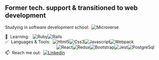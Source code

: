 
## Former tech. support & transitioned to web development

Studying in software development school: &nbsp;![Microverse](https://img.shields.io/badge/Microverse-blueviolet?style=for-the-badge&logo=appveyor)

:triangular_ruler: &nbsp;Learning: &nbsp; ![Ruby](https://img.shields.io/badge/Ruby-CC342D?style=for-the-badge&logo=ruby&logoColor=white)![Rails](https://img.shields.io/badge/Ruby_on_Rails-CC0000?style=for-the-badge&logo=ruby-on-rails&logoColor=white)\
:white_check_mark: &nbsp;Languages & Tools:  &nbsp;![Html5](https://img.shields.io/badge/HTML5-E34F26?style=for-the-badge&logo=html5&logoColor=white)![Css3](https://img.shields.io/badge/CSS-239120?&style=for-the-badge&logo=css3&logoColor=white)![Javascript](https://img.shields.io/badge/JavaScript-F7DF1E?style=for-the-badge&logo=javascript&logoColor=black)![Webpack](https://img.shields.io/badge/Webpack-8DD6F9?style=for-the-badge&logo=Webpack&logoColor=white)\
 &nbsp; &nbsp; &nbsp; &nbsp; &nbsp; &nbsp; &nbsp; &nbsp; &nbsp; &nbsp; &nbsp; &nbsp; &nbsp; &nbsp; &nbsp; &nbsp; &nbsp; &nbsp; &nbsp; &nbsp; &nbsp; &nbsp;![React](https://img.shields.io/badge/React-20232A?style=for-the-badge&logo=react&logoColor=61DAFB)![Redux](https://img.shields.io/badge/Redux-593D88?style=for-the-badge&logo=redux&logoColor=white)![Bootstrap](https://img.shields.io/badge/Bootstrap-563D7C?style=for-the-badge&logo=bootstrap&logoColor=white)![Jest](https://img.shields.io/badge/Jest-C21325?style=for-the-badge&logo=jest&logoColor=white)![PostgreSql](https://img.shields.io/badge/PostgreSQL-316192?style=for-the-badge&logo=postgresql&logoColor=white)\
📫  &nbsp;Reach me out: &nbsp;[![Linkedin](https://img.shields.io/badge/LinkedIn-0077B5?style=for-the-badge&logo=linkedin&logoColor=white)](https://www.linkedin.com/in/yigitmersin)
<!--
- 🤔 I’m looking for help with ...
- 👯 I’m currently collaborating with pair programming in Microverse
- ⚡ Fun fact: ...
-->






